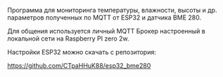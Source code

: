 Программа для мониторинга температуры, влажности, высоты и др. параметров полученных по MQTT от ESP32 и датчика BME 280.

Для общения используется личный MQTT Брокер настроенный в локальной сети на Raspberry PI zero 2w.

Настройки ESP32 можно скачать с репозитория:

https://github.com/CTpaHHuK88/esp32_bme280
